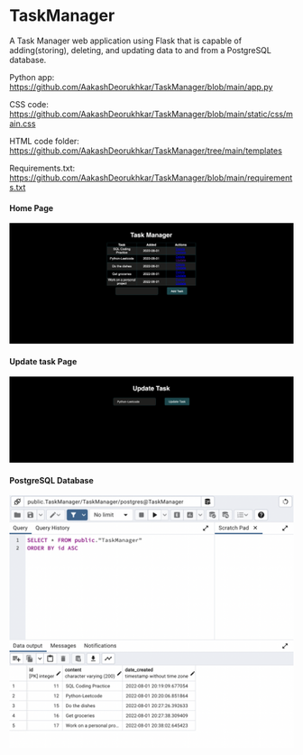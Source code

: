 # TaskManager
A Task Manager web application using Flask that is capable of adding(storing), deleting, and updating data to and from a PostgreSQL database. 

Python app: https://github.com/AakashDeorukhkar/TaskManager/blob/main/app.py

CSS code: https://github.com/AakashDeorukhkar/TaskManager/blob/main/static/css/main.css

HTML code folder: https://github.com/AakashDeorukhkar/TaskManager/tree/main/templates

Requirements.txt: https://github.com/AakashDeorukhkar/TaskManager/blob/main/requirements.txt

#### Home Page
![Main Page](https://github.com/AakashDeorukhkar/TaskManager/blob/main/images/Main_page.png)

#### Update task Page
![Update Page](https://github.com/AakashDeorukhkar/TaskManager/blob/main/images/Update_page.png)

#### PostgreSQL Database
![Database](https://github.com/AakashDeorukhkar/TaskManager/blob/main/images/PostgresqlDB.png)


